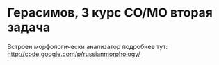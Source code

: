 Герасимов, 3 курс СО/МО вторая задача
===========================
Встроен морфологически анализатор
подробнее тут: http://code.google.com/p/russianmorphology/